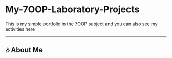 # My-7OOP-Laboratory-Projects
This is my simple portfolio in the 7OOP subject and you can also see my activities here

---
## :notes: About Me
